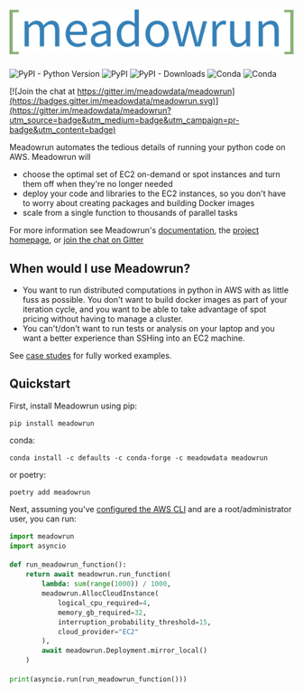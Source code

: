 # ![Meadowrun](meadowrun-logo-full.svg)

![PyPI - Python Version](https://img.shields.io/pypi/pyversions/meadowrun) ![PyPI](https://img.shields.io/pypi/v/meadowrun)  ![PyPI - Downloads](https://img.shields.io/pypi/dm/meadowrun) ![Conda](https://img.shields.io/conda/v/meadowdata/meadowrun) ![Conda](https://img.shields.io/conda/dn/meadowdata/meadowrun?label=conda%20downloads)

[![Join the chat at https://gitter.im/meadowdata/meadowrun](https://badges.gitter.im/meadowdata/meadowrun.svg)](https://gitter.im/meadowdata/meadowrun?utm_source=badge&utm_medium=badge&utm_campaign=pr-badge&utm_content=badge)



Meadowrun automates the tedious details of running your python code on AWS. Meadowrun
will
- choose the optimal set of EC2 on-demand or spot instances and turn them off when
  they're no longer needed
- deploy your code and libraries to the EC2 instances, so you don't have to worry about
  creating packages and building Docker images
- scale from a single function to thousands of parallel tasks

For more information see Meadowrun's [documentation](https://docs.meadowrun.io), the
[project homepage](https://meadowrun.io), or [join the chat on
Gitter](https://gitter.im/meadowdata/meadowrun)

## When would I use Meadowrun?

- You want to run distributed computations in python in AWS with as little fuss as
  possible. You don't want to build docker images as part of your iteration cycle, and
  you want to be able to take advantage of spot pricing without having to manage a
  cluster.
- You can't/don't want to run tests or analysis on your laptop and you want a better
  experience than SSHing into an EC2 machine.

See [case studes](https://docs.meadowrun.io/en/stable/case_studies/) for fully worked
examples.

## Quickstart

First, install Meadowrun using pip: 

```
pip install meadowrun
```

conda:

```
conda install -c defaults -c conda-forge -c meadowdata meadowrun
```

or poetry:

```
poetry add meadowrun
```

Next, assuming you've [configured the AWS
CLI](https://docs.aws.amazon.com/cli/latest/userguide/getting-started-quickstart.html)
and are a root/administrator user, you can run:

```python
import meadowrun
import asyncio

def run_meadowrun_function():
    return await meadowrun.run_function(
        lambda: sum(range(1000)) / 1000,
        meadowrun.AllocCloudInstance(
            logical_cpu_required=4,
            memory_gb_required=32,
            interruption_probability_threshold=15,
            cloud_provider="EC2"
        ),
        await meadowrun.Deployment.mirror_local()
    )

print(asyncio.run(run_meadowrun_function()))
```
